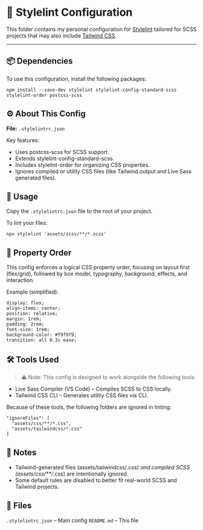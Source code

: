 # 🧼 Stylelint Configuration

This folder contains my personal configuration for [Stylelint](https://stylelint.io/) tailored for SCSS projects that may also include [Tailwind CSS](https://tailwindcss.com/).

---

## 📦 Dependencies

To use this configuration, install the following packages:

```
npm install --save-dev stylelint stylelint-config-standard-scss stylelint-order postcss-scss
```

## ⚙️ About This Config

**File:** `.stylelintrc.json`

Key features:

- Uses postcss-scss for SCSS support.
- Extends stylelint-config-standard-scss.
- Includes stylelint-order for organizing CSS properties.
- Ignores compiled or utility CSS files (like Tailwind output and Live Sass generated files).

## 🚀 Usage

Copy the `.stylelintrc.json` file to the root of your project.

To lint your files:

```
npx stylelint 'assets/scss/**/*.scss'
```

## 🔁 Property Order

This config enforces a logical CSS property order, focusing on layout first (flex/grid), followed by box model, typography, background, effects, and interaction.

Example (simplified):

```
display: flex;
align-items: center;
position: relative;
margin: 1rem;
padding: 2rem;
font-size: 1rem;
background-color: #f9f9f9;
transition: all 0.3s ease;
```

## 🛠 Tools Used
> ⚠️ Note: This config is designed to work alongside the following tools:

- Live Sass Compiler (VS Code) – Compiles SCSS to CSS locally.
- Tailwind CSS CLI – Generates utility CSS files via CLI.

Because of these tools, the following folders are ignored in linting:

```
"ignoreFiles": [
  "assets/css/**/*.css",
  "assets/tailwindcss/*.css"
]
```

## 🧾 Notes

- Tailwind-generated files (assets/tailwindcss/*.css) and compiled SCSS (assets/css/**/*.css) are intentionally ignored.
- Some default rules are disabled to better fit real-world SCSS and Tailwind projects.

## 📁 Files

`.stylelintrc.json` – Main config
`README.md` – This file